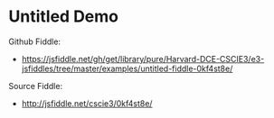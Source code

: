 # Untitled Demo

Github Fiddle:
- https://jsfiddle.net/gh/get/library/pure/Harvard-DCE-CSCIE3/e3-jsfiddles/tree/master/examples/untitled-fiddle-0kf4st8e/

Source Fiddle:
- http://jsfiddle.net/cscie3/0kf4st8e/

